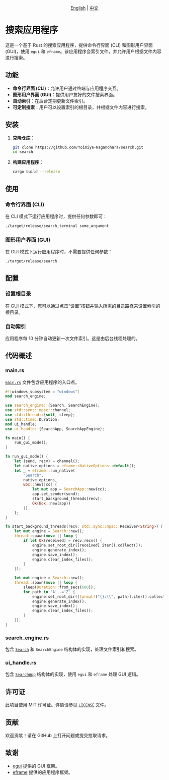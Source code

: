 <div align=center>

 [English](README.md) | [中文](README_CN.md) 

</div>

# 搜索应用程序

这是一个基于 Rust 的搜索应用程序，提供命令行界面 (CLI) 和图形用户界面 (GUI)，使用 `egui` 和 `eframe`。该应用程序会索引文件，并允许用户根据文件内容进行搜索。

## 功能

- **命令行界面 (CLI)**：允许用户通过终端与应用程序交互。
- **图形用户界面 (GUI)**：提供用户友好的文件搜索界面。
- **自动索引**：在后台定期更新文件索引。
- **可定制搜索**：用户可以设置索引的根目录，并根据文件内容进行搜索。

## 安装

1. **克隆仓库**：
    ```sh
    git clone https://github.com/Yoimiya-Naganohara/search.git
    cd search
    ```

2. **构建应用程序**：
    ```sh
    cargo build --release
    ```

## 使用

### 命令行界面 (CLI)

在 CLI 模式下运行应用程序时，提供任何参数即可：
```sh
./target/release/search_terminal some_argument
```

### 图形用户界面 (GUI)

在 GUI 模式下运行应用程序时，不需要提供任何参数：
```sh
./target/release/search
```

## 配置

### 设置根目录

在 GUI 模式下，您可以通过点击“设置”按钮并输入所需的目录路径来设置索引的根目录。

### 自动索引

应用程序每 10 分钟自动更新一次文件索引。这是由后台线程处理的。

## 代码概述

### main.rs

[`main.rs`](command:_github.copilot.openRelativePath?%5B%7B%22scheme%22%3A%22file%22%2C%22authority%22%3A%22%22%2C%22path%22%3A%22%2Fd%3A%2Fsearch%2Fsrc%2Fmain.rs%22%2C%22query%22%3A%22%22%2C%22fragment%22%3A%22%22%7D%2C%2266d6ebe7-0450-42af-977c-2ff64ac7f4b4%22%5D "d:\search\src\main.rs") 文件包含应用程序的入口点。

```rust
#![windows_subsystem = "windows"]
mod search_engine;

use search_engine::{Search, SearchEngine};
use std::sync::mpsc::channel;
use std::thread::{self, sleep};
use std::time::Duration;
mod ui_handle;
use ui_handle::{SearchApp, SearchAppEngine};

fn main() {
    run_gui_mode();
}

fn run_gui_mode() {
    let (send, recv) = channel();
    let native_options = eframe::NativeOptions::default();
    let _ = eframe::run_native(
        "Search",
        native_options,
        Box::new(|cc| {
            let mut app = SearchApp::new(cc);
            app.set_sender(send);
            start_background_threads(recv);
            Ok(Box::new(app))
        }),
    );
}

fn start_background_threads(recv: std::sync::mpsc::Receiver<String>) {
    let mut engine = Search::new();
    thread::spawn(move || loop {
        if let Ok(received) = recv.recv() {
            engine.set_root_dir([received].iter().collect());
            engine.generate_index();
            engine.save_index();
            engine.clear_index_files();
        }
    });

    let mut engine = Search::new();
    thread::spawn(move || loop {
        sleep(Duration::from_secs(600));
        for path in 'A'..='Z' {
            engine.set_root_dir([format!("{}:\\", path)].iter().collect());
            engine.generate_index();
            engine.save_index();
            engine.clear_index_files();
        }
    });
}
```

### search_engine.rs

包含 [`Search`](command:_github.copilot.openSymbolFromReferences?%5B%22%22%2C%5B%7B%22uri%22%3A%7B%22scheme%22%3A%22file%22%2C%22authority%22%3A%22%22%2C%22path%22%3A%22%2Fd%3A%2Fsearch%2Fsrc%2Fmain.rs%22%2C%22query%22%3A%22%22%2C%22fragment%22%3A%22%22%7D%2C%22pos%22%3A%7B%22line%22%3A30%2C%22character%22%3A21%7D%7D%5D%2C%2266d6ebe7-0450-42af-977c-2ff64ac7f4b4%22%5D "Go to definition") 和 `SearchEngine` 结构体的实现，处理文件索引和搜索。

### ui_handle.rs

包含 [`SearchApp`](command:_github.copilot.openSymbolFromReferences?%5B%22%22%2C%5B%7B%22uri%22%3A%7B%22scheme%22%3A%22file%22%2C%22authority%22%3A%22%22%2C%22path%22%3A%22%2Fd%3A%2Fsearch%2Fsrc%2Fmain.rs%22%2C%22query%22%3A%22%22%2C%22fragment%22%3A%22%22%7D%2C%22pos%22%3A%7B%22line%22%3A21%2C%22character%22%3A26%7D%7D%5D%2C%2266d6ebe7-0450-42af-977c-2ff64ac7f4b4%22%5D "Go to definition") 结构体的实现，使用 `egui` 和 `eframe` 处理 GUI 逻辑。

## 许可证

此项目使用 MIT 许可证。详情请参见 [`LICENSE`](command:_github.copilot.openRelativePath?%5B%7B%22scheme%22%3A%22file%22%2C%22authority%22%3A%22%22%2C%22path%22%3A%22%2Fd%3A%2Fsearch%2FLICENSE%22%2C%22query%22%3A%22%22%2C%22fragment%22%3A%22%22%7D%2C%2266d6ebe7-0450-42af-977c-2ff64ac7f4b4%22%5D "d:\search\LICENSE") 文件。

## 贡献

欢迎贡献！请在 GitHub 上打开问题或提交拉取请求。

## 致谢

- [egui](https://github.com/emilk/egui) 提供的 GUI 框架。
- [eframe](https://github.com/emilk/eframe) 提供的应用程序框架。
